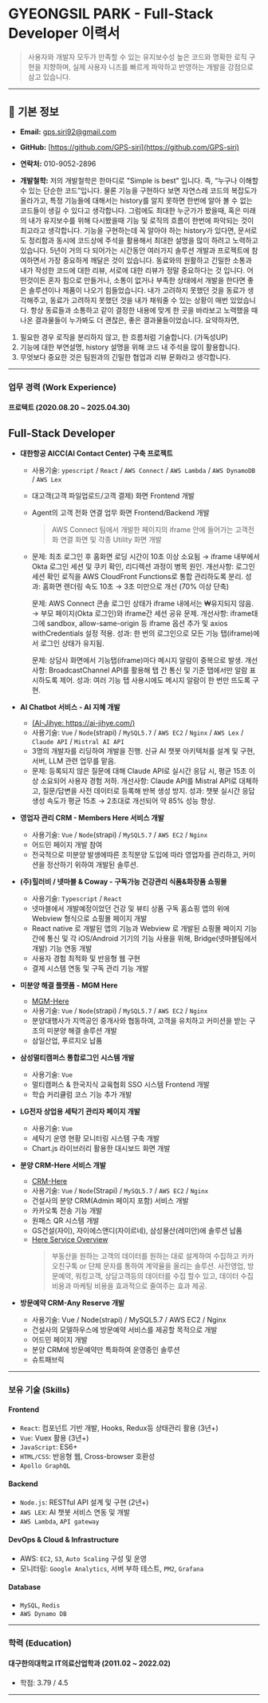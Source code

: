 # GYEONGSIL PARK - Full-Stack Developer 이력서

> 사용자와 개발자 모두가 만족할 수 있는 유지보수성 높은 코드와 명확한 로직 구현을 지향하며, 실제 사용자 니즈를 빠르게 파악하고 반영하는 개발을 강점으로 삼고 있습니다.

---

## 👤 **기본 정보**

- **Email:** [gps.siri92@gmail.com](mailto:gps.siri92@gmail.com)
- **GitHub:** [https://github.com/GPS-siri](https://github.com/GPS-siri)
- **연락처:** 010-9052-2896

- **개발철학:**
  저의 개발철학은 한마디로 "Simple is best" 입니다.
  즉, “누구나 이해할 수 있는 단순한 코드”입니다.
  물론 기능을 구현하다 보면 자연스레 코드의 복잡도가 올라가고, 특정 기능들에 대해서는 history를 알지 못하면 한번에 알아 볼 수 없는 코드들이 생길 수 있다고 생각합니다. 그럼에도 최대한 누군가가 봤을때, 혹은 미래의 내가 유지보수를 위해 다시봤을때 기능 및 로직의 흐름이 한번에 파악되는 것이 최고라고 생각합니다.
  기능을 구현하는데 꼭 알아야 하는 history가 있다면, 문서로도 정리함과 동시에 코드상에 주석을 활용해서 최대한 설명을 많이 하려고 노력하고 있습니다.
  5년이 거의 다 되어가는 시간동안 여러가지 솔루션 개발과 프로젝트에 참여하면서 가장 중요하게 깨달은 것이 있습니다. 동료와의 원활하고 긴밀한 소통과 내가 작성한 코드에 대한 리뷰, 서로에 대한 리뷰가 정말 중요하다는 것 입니다.
  어떤것이든 혼자 힘으로 만들거나, 소통이 없거나 부족한 상태에서 개발을 한다면 좋은 솔루션이나 제품이 나오기 힘들었습니다. 내가 고려하지 못했던 것을 동료가 생각해주고, 동료가 고려하지 못했던 것을 내가 채워줄 수 있는 상황이 매번 있었습니다. 항상 동료들과 소통하고 같이 결정한 내용에 맞게 한 곳을 바라보고 노력했을 때 나온 결과물들이 누가봐도 더 괜찮은, 좋은 결과물들이었습니다.
  요약하자면,

1. 필요한 경우 로직을 분리하지 않고, 한 흐름처럼 기술합니다. (가독성UP)
2. 기능에 대한 부연설명, history 설명을 위해 코드 내 주석을 많이 활용합니다.
3. 무엇보다 중요한 것은 팀원과의 긴밀한 협업과 리뷰 문화라고 생각합니다.

---

### **업무 경력 (Work Experience)**

#### 프로텍트 (2020.08.20 ~ 2025.04.30)

## **Full-Stack Developer**

- **대한항공 AICC(AI Contact Center) 구축 프로젝트**

  - 사용기술: `ypescript` / `React` / `AWS Connect` / `AWS Lambda` / `AWS DynamoDB` / `AWS Lex`
  - 대고객(고객 파일업로드/고객 결제) 화면 Frontend 개발
  - Agent의 고객 전화 연결 업무 화면 Frontend/Backend 개발
    > AWS Connect 팀에서 개발한 페이지의 iframe 안에 들어가는 고객전화 연결 화면 및 각종 Utility 화면 개발
  - 문제: 최초 로그인 후 홈화면 로딩 시간이 10초 이상 소요됨
    → iframe 내부에서 Okta 로그인 세션 및 쿠키 확인, 리디렉션 과정이 병목 원인.
    개선사항: 로그인 세션 확인 로직을 AWS CloudFront Functions로 통합 관리하도록 분리.
    성과: 홈화면 렌더링 속도 10초 → 3초 미만으로 개선 (70% 이상 단축)

    문제: AWS Connect 콘솔 로그인 상태가 iframe 내에서는 ₩유지되지 않음.
    → 부모 페이지(Okta 로그인)와 iframe간 세션 공유 문제.
    개선사항: iframe태그에 sandbox, allow-same-origin 등 iframe 옵션 추가 및 axios withCredentials 설정 적용.
    성과: 한 번의 로그인으로 모든 기능 탭(iframe)에서 로그인 상태가 유지됨.

    문제: 상담사 화면에서 기능탭(iframe)마다 메시지 알람이 중복으로 발생.
    개선사항: BroadcastChannel API를 활용해 탭 간 통신 및 기준 탭에서만 알람 표시하도록 제어.
    성과: 여러 기능 탭 사용시에도 메시지 알람이 한 번만 뜨도록 구현.

- **AI Chatbot 서비스 - AI 지혜 개발**

  - [(AI-Jihye: https://ai-jihye.com/)](https://ai-jihye.com/)
  - 사용기술: `Vue` / `Node`(strapi) / `MySQL5.7` / `AWS EC2` / `Nginx` / `AWS Lex` / `Claude API` / `Mistral AI API`
  - 3명의 개발자를 리딩하여 개발을 진행. 신규 AI 챗봇 아키텍처를 설계 및 구현, 서버, LLM 관련 업무를 맡음.
  - 문제: 등록되지 않은 질문에 대해 Claude API로 실시간 응답 시, 평균 15초 이상 소요되어 사용자 경험 저하.
    개선사항: Claude API를 Mistral API로 대체하고, 질문/답변을 사전 데이터로 등록해 반복 생성 방지.
    성과: 챗봇 실시간 응답 생성 속도가 평균 15초 → 2초대로 개선되어 약 85% 성능 향상.

- **영업자 관리 CRM - Members Here 서비스 개발**

  - 사용기술: `Vue` / `Node`(strapi) / `MySQL5.7` / `AWS EC2` / `Nginx`
  - 어드민 페이지 개발 참여
  - 전국적으로 미분양 발생에따른 조직분양 도입에 따라 영업자를 관리하고, 커미션을 정산하기 위하여 개발된 솔루션.

- **(주)힐러비 / 넷마블 & Coway - 구독가능 건강관리 식품&화장품 쇼핑몰**

  - 사용기술: `Typescript` / `React`
  - 넷마블에서 개발예정이었던 건강 및 뷰티 상품 구독 홈쇼핑 앱의 위에 Webview 형식으로 쇼핑몰 페이지 개발
  - React native 로 개발된 앱의 기능과 Webview 로 개발된 쇼핑몰 페이지 기능 간에 통신 및 각 iOS/Android 기기의 기능 사용을 위해, Bridge(넷마블팀에서 개발) 기능 연동 개발
  - 사용자 경험 최적화 및 반응형 웹 구현
  - 결제 시스템 연동 및 구독 관리 기능 개발

- **미분양 해결 플랫폼 - MGM Here**

  - [MGM-Here](https://www.mgm-here.com)
  - 사용기술: `Vue` / `Node`(strapi) / `MySQL5.7` / `AWS EC2` / `Nginx`
  - 분양대행사가 지역공인 중개사와 협동하여, 고객을 유치하고 커미션을 받는 구조의 미분양 해결 솔루션 개발
  - 삼일산업, 푸르지오 납품

- **삼성멀티캠퍼스 통합로그인 시스템 개발**

  - 사용기술: `Vue`
  - 멀티캠퍼스 & 한국지식 교육협회 SSO 시스템 Frontend 개발
  - 학습 커리큘럼 코스 기능 추가 개발

- **LG전자 상업용 세탁기 관리자 페이지 개발**

  - 사용기술: `Vue`
  - 세탁기 운영 현황 모니터링 시스템 구축 개발
  - Chart.js 라이브러리 활용한 대시보드 화면 개발

- **분양 CRM-Here 서비스 개발**

  - [CRM-Here](https://here.re.kr)
  - 사용기술: `Vue` / `Node`(Strapi) / `MySQL5.7` / `AWS EC2` / `Nginx`
  - 건설사의 분양 CRM(Admin 페이지 포함) 서비스 개발
  - 카카오톡 전송 기능 개발
  - 원패스 QR 시스템 개발
  - GS건설(자이), 자이에스앤디(자이르네), 삼성물산(레미안)에 솔루션 납품
  - [Here Service Overview](https://here.re.kr/here_service_211105.pdf)
    > 부동산을 원하는 고객의 데이터를 원하는 대로 설계하여 수집하고 카카오친구톡 or 단체 문자를 통하여 계약율을 올리는 솔루션. 사전영업, 방문예약, 워킹고객, 상담고객등의 데이터를 수집 할수 있고, 데이터 수집 비용과 마케팅 비용을 효과적으로 줄여주는 효과 제공.

- **방문예약 CRM-Any Reserve 개발**
  - 사용기술: Vue / Node(strapi) / MySQL5.7 / AWS EC2 / Nginx
  - 건설사의 모델하우스에 방문예약 서비스를 제공할 목적으로 개발
  - 어드민 페이지 개발
  - 분양 CRM에 방문예약만 특화하여 운영중인 솔루션
  - 슈트패브릭

---

### **보유 기술 (Skills)**

#### Frontend

- `React`: 컴포넌트 기반 개발, Hooks, Redux등 상태관리 활용 (3년+)
- `Vue`: Vuex 활용 (3년+)
- `JavaScript`: ES6+
- `HTML/CSS`: 반응형 웹, Cross-browser 호환성
- `Apollo GraphQL`

#### Backend

- `Node.js`: RESTful API 설계 및 구현 (2년+)
- `AWS LEX`: AI 챗봇 서비스 연동 및 개발
- `AWS Lambda`, `API gateway`

#### DevOps & Cloud & Infrastructure

- AWS: `EC2`, `S3`, `Auto Scaling` 구성 및 운영
- 모니터링: `Google Analytics`, 서버 부하 테스트, `PM2`, `Grafana`

#### Database

- `MySQL`, `Redis`
- `AWS Dynamo DB`

---

### **학력 (Education)**

#### 대구한의대학교 IT의료산업학과 (2011.02 ~ 2022.02)

- 학점: 3.79 / 4.5

---
